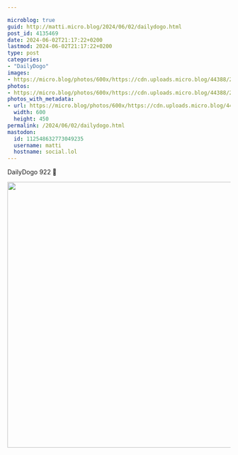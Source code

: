 ```yaml
---

microblog: true
guid: http://matti.micro.blog/2024/06/02/dailydogo.html
post_id: 4135469
date: 2024-06-02T21:17:22+0200
lastmod: 2024-06-02T21:17:22+0200
type: post
categories:
- "DailyDogo"
images:
- https://micro.blog/photos/600x/https://cdn.uploads.micro.blog/44388/2024/6286f57df46e4cffbc7d16dacf437567.jpg
photos:
- https://micro.blog/photos/600x/https://cdn.uploads.micro.blog/44388/2024/6286f57df46e4cffbc7d16dacf437567.jpg
photos_with_metadata:
- url: https://micro.blog/photos/600x/https://cdn.uploads.micro.blog/44388/2024/6286f57df46e4cffbc7d16dacf437567.jpg
  width: 600
  height: 450
permalink: /2024/06/02/dailydogo.html
mastodon:
  id: 112548632773049235
  username: matti
  hostname: social.lol
---
```

DailyDogo 922 🐶

<img src="https://micro.blog/photos/600x/https://blog.martin-haehnel.de/uploads/2024/6286f57df46e4cffbc7d16dacf437567.jpg" width="600" alt="" />
